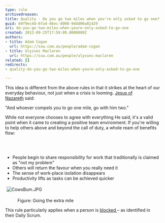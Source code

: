 ```yaml
---
type: rule
archivedreason: 
title: Quality - Do you go two miles when you're only asked to go one?
guid: 69f9ec4d-6fa4-46ec-8008-9ddd06a81429
uri: do-you-go-two-miles-when-youre-only-asked-to-go-one
created: 2012-09-25T17:59:09.0000000Z
authors:
- title: Adam Cogan
  url: https://ssw.com.au/people/adam-cogan
- title: Ulysses Maclaren
  url: https://ssw.com.au/people/ulysses-maclaren
related: []
redirects:
- quality-do-you-go-two-miles-when-youre-only-asked-to-go-one

---
```



<p>
                    This idea is different from the above rules in that it strikes at the heart of our
                    everyday behaviour, not just when a crisis is looming. <a href="http&#58;//www.biblegateway.com/passage/?search=matt%205&#58;41&amp;version=NKJV%3b">Jesus of Nazareth</a>&#160;said&#58;</p>
                    
<div class="greyBox">
<p>&quot;And whoever compels you to go one mile, go with him two.&quot; </p>
</div>
<p>While not everyone chooses
                    to agree with everything He said, it's a valid point when it came to creating
                    a positive team environment. If you're willing to help others above and beyond the
                    call of duty,​ a whole ream of benefits flow&#58;
                </p>
<br><excerpt class='endintro'></excerpt><br>
<ul>
                    <li>People begin to share responsibility for work that traditionally is claimed as &quot;not my problem&quot;</li>
                    <li>Others will return the favour when you really need it</li>
                    <li>The sense of work-place isolation disappears​</li>
                    <li>Productivity lifts as tasks can be achieved quicker</li>
                </ul><dl class="ssw15-rteElement-ImageArea"><img src="/Management/Rules-to-Better-Software-Consultants-Working-in-a-Team/PublishingImages/CowsBum.JPG" alt="CowsBum.JPG" style="margin&#58;5px;" /></dl><dd class="ssw15-rteElement-FigureNormal">​Figure&#58; Going​ the extra mile​</dd><p class="ssw15-rteElement-P">T​his rule particularly applies when a person is <a href="/Management/Rules-to-Better-Software-Consultants-Working-in-a-Team/Pages/Ask-questions-where-you-are-stuck.aspx">blocked </a>​– as identified&#160;in their Daily Scrum.<br></p>


